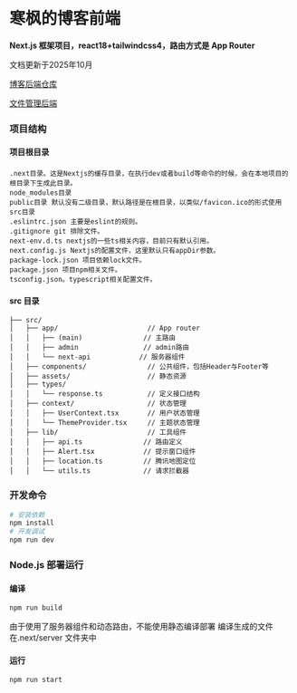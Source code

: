 # 寒枫的博客前端

**Next.js 框架项目，react18+tailwindcss4，路由方式是 App Router**

文档更新于2025年10月

[博客后端仓库](https://github.com/HanphoneJan/hanphone-blog-backend)

[文件管理后端](https://github.com/HanphoneJan/admin-file)

### 项目结构

#### 项目根目录

```plaintext
.next目录。这是Nextjs的缓存目录，在执行dev或者build等命令的时候，会在本地项目的根目录下生成此目录。
node_modules目录
public目录 默认没有二级目录，默认路径是在根目录，以类似/favicon.ico的形式使用
src目录
.eslintrc.json 主要是eslint的规则。
.gitignore git 排除文件。
next-env.d.ts nextjs的一些ts相关内容，目前只有默认引用。
next.config.js Nextjs的配置文件，这里默认只有appDir参数。
package-lock.json 项目依赖lock文件。
package.json 项目npm相关文件。
tsconfig.json。typescript相关配置文件。
```

#### src 目录

```plaintext
├── src/
│   ├── app/                  	  // App router
│   │   ├── (main)               // 主路由
│   │   ├── admin            	 // admin路由
│   │   └── next-api          	// 服务器组件
│   ├── components/               // 公共组件，包括Header与Footer等
│   ├── assets/              	  // 静态资源
│   ├── types/                  
│   │   └── response.ts           // 定义接口结构
│   ├── context/                  // 状态管理
│   │   ├── UserContext.tsx       // 用户状态管理
│   │   └── ThemeProvider.tsx     // 主题状态管理
│   ├── lib/                   	  // 工具组件
│   │   ├── api.ts               // 路由定义
│   │   ├── Alert.tsx            // 提示窗口组件
│   │   ├── location.ts          // 腾讯地图定位
│   │   └── utils.ts             // 请求拦截器
```

### 开发命令

```bash
# 安装依赖
npm install
# 开发调试
npm run dev
```

### Node.js 部署运行

#### 编译

```bash
npm run build
```

由于使用了服务器组件和动态路由，不能使用静态编译部署
编译生成的文件在.next/server 文件夹中

#### 运行

```bash
npm run start
```
